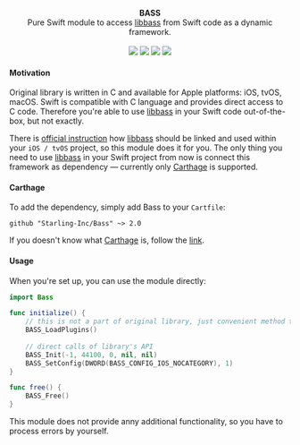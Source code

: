 <p align="center">
    <b>BASS</b><br/>
	Pure Swift module to access <a href="http://un4seen.com/bass.html">libbass</a> from Swift code as a dynamic framework.
	<br/><br/>
	<a href="https://github.com/Carthage/Carthage"><img src="https://img.shields.io/badge/carthage-compatible-brightgreen.svg"/></a>
	<img src="https://img.shields.io/badge/swift-3.0.x-blue.svg"/>
	<a href="https://github.com/Starling-Inc/Bass/releases"><img src="https://img.shields.io/github/release/Starling-Inc/Bass.svg"/></a>
	<img src="https://img.shields.io/badge/platform-iOS-lightgrey.svg"/>
</p>

#### Motivation
Original library is written in C and available for Apple platforms: iOS, tvOS, macOS. Swift is compatible with C language and 
provides direct access to C code.
Therefore you're able to use [libbass](http://un4seen.com/bass.html) in your Swift code out-of-the-box, but not exactly. 

There is [official instruction](http://www.un4seen.com/forum/?topic=10910.msg76056#msg76056) how 
[libbass](http://un4seen.com/bass.html) should be linked and used within your `iOS / tvOS` project, so this module does it for 
you.
The only thing you need to use [libbass](http://un4seen.com/bass.html) in your Swift project from now is connect this 
framework as dependency — currently only [Carthage](#carthage) is supported.

#### Carthage
To add the dependency, simply add Bass to your `Cartfile`:

```
github "Starling-Inc/Bass" ~> 2.0
```

If you doesn't know what [Carthage](https://github.com/Carthage/Carthage) is, follow the [link](https://github.com/Carthage/Carthage).

#### Usage
When you're set up, you can use the module directly:

```swift
import Bass

func initialize() {
	// this is not a part of original library, just convenient method to use it through dynamic module
    BASS_LoadPlugins() 
    
	// direct calls of library's API
	BASS_Init(-1, 44100, 0, nil, nil)
	BASS_SetConfig(DWORD(BASS_CONFIG_IOS_NOCATEGORY), 1)
}

func free() {
	BASS_Free()
}
```

This module does not provide anny additional functionality, so you have to process errors by yourself.
